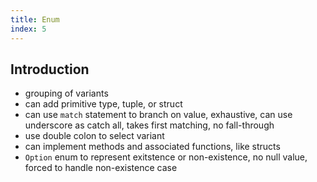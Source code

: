 ```yaml
---
title: Enum
index: 5
---
```


## Introduction

- grouping of variants
- can add primitive type, tuple, or struct
- can use `match` statement to branch on value, exhaustive, can use underscore as catch all, takes first matching, no fall-through
- use double colon to select variant
- can implement methods and associated functions, like structs
- `Option` enum to represent exitstence or non-existence, no null value, forced to handle non-existence case